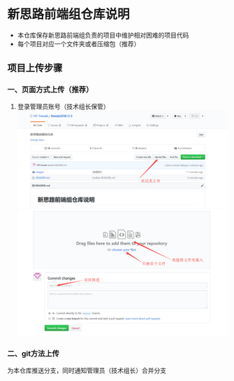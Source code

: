# 新思路前端组仓库说明
* 本仓库保存新思路前端组负责的项目中维护相对困难的项目代码  
* 每个项目对应一个文件夹或者压缩包（推荐）
## 项目上传步骤
### 一、页面方式上传（推荐）
1. 登录管理员账号（技术组长保管）
![步骤一](https://github.com/NT-Feweb/feweb2018.11.5/blob/master/images/feweb02.png) 
![步骤二](https://github.com/NT-Feweb/feweb2018.11.5/blob/master/images/feweb03.png) 
  
### 二、git方法上传  
 为本仓库推送分支，同时通知管理员（技术组长）合并分支
